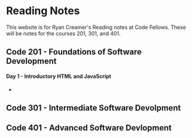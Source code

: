 # Reading Notes
This website is for Ryan Creamer's Reading notes at Code Fellows. These will be notes for the courses 201, 301, and 401. 

## Code 201 - Foundations of Software Development
#### Day 1 - Introductory HTML and JavaScript
  -
## Code 301 - Intermediate Software Devolpment

## Code 401 - Advanced Software Devlopment
